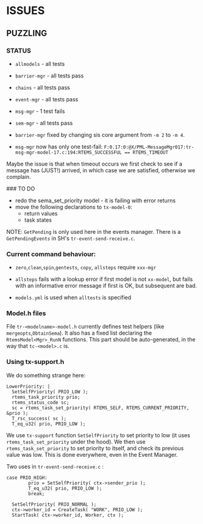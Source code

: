 # ISSUES

## PUZZLING




### STATUS

 * `allmodels` - all tests 
 * `barrier-mgr` - all tests pass  
 * `chains` - all tests pass 
 * `event-mgr` - all tests pass
 * `msg-mgr` - 1 test fails
 * `sem-mgr` - all tests pass

 * `barrier-mgr` fixed by changing sis core argument from `-m 2` to `-m 4`.
 * `msg-mgr` now has only one test-fail: 
    `F:0.17:0:@X/PML-MessageMgr017:tr-msg-mgr-model-17.c:194:RTEMS_SUCCESSFUL == RTEMS_TIMEOUT`

Maybe the issue is that when timeout occurs we first check to see if a message
has (JUST!) arrived, in which case we are satisfied, otherwise we complain.
 
### TO DO

* redo the sema_set_priority model - it is failing with error returns
* move the following declarations to `tx-model-0`:
  -  return values
  -  task states

NOTE: `GetPending` is only used here in the events manager.
There is a `GetPendingEvents` in SH's `tr-event-send-receive.c`.


### Current command behaviour:
 
 * `zero`,`clean`,`spin`,`gentests`, `copy`, `allsteps` require `xxx-mgr`

 * `allsteps` fails with a lookup error if first model is not `xx-model`,
    but fails with an informative error message if first is OK, 
    but subsequent are bad.

 * `models.yml` is used when `alltests` is specified
 

### Model.h files

File `tr-<modelname>-model.h` currently defines test helpers 
(like `mergeopts`,`ObtainSema`).
It also has a fixed list declaring the `RtemsModel<Mgr>_RunN` functions.
This part should be auto-generated, in the way that `tc-<model>.c` is.


### Using tx-support.h

We do something strange here:

```
LowerPriority: |
  SetSelfPriority( PRIO_LOW );
  rtems_task_priority prio;
  rtems_status_code sc;
  sc = rtems_task_set_priority( RTEMS_SELF, RTEMS_CURRENT_PRIORITY, &prio );
  T_rsc_success( sc );
  T_eq_u32( prio, PRIO_LOW );
```

We use `tx-support` function `SetSelfPriority` to set priority to low
(it uses `rtems_task_set_priority` under the hood).
We then use `rtems_task_set_priority` to set priority to itself,
and check its previous value was low.
This is done everywhere, even in the Event Manager.

Two uses in `tr-event-send-receive.c` :

```
case PRIO_HIGH:
        prio = SetSelfPriority( ctx->sender_prio );
        T_eq_u32( prio, PRIO_LOW );
        break;

  SetSelfPriority( PRIO_NORMAL );
  ctx->worker_id = CreateTask( "WORK", PRIO_LOW );
  StartTask( ctx->worker_id, Worker, ctx );        
```

